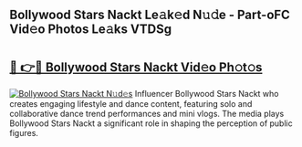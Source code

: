 ## Bollywood Stars Nackt Le𝚊k𝚎d N𝚞𝚍e - Part-oFC Vid𝚎o Photos Le𝚊ks VTDSg

# <h2><a href="http://fb7haps.evod.top/?m=Bollywood+Stars+Nackt">🔗 👉🔴 Bollywood Stars Nackt Vid𝚎o Ph𝚘t𝚘s</a></h2>

[![Bollywood Stars Nackt N𝚞d𝚎s](https://i.imgur.com/8V9OHl7.gif)](http://fb7haps.evod.top/?m=Bollywood+Stars+Nackt)
Influencer Bollywood Stars Nackt who creates engaging lifestyle and dance content, featuring solo and collaborative dance trend performances and mini vlogs. The media plays Bollywood Stars Nackt a significant role in shaping the perception of public figures. 
